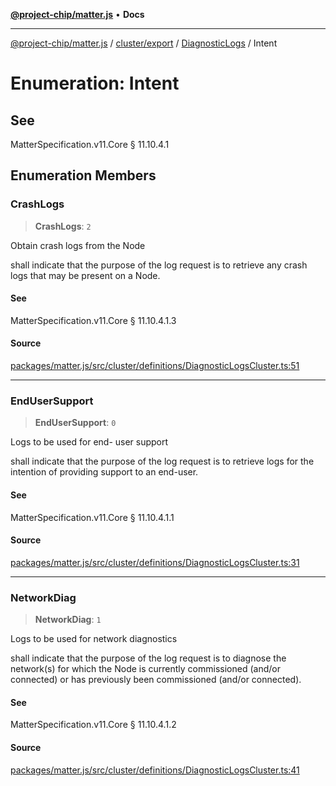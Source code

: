 [**@project-chip/matter.js**](../../../../../README.md) • **Docs**

***

[@project-chip/matter.js](../../../../../modules.md) / [cluster/export](../../../README.md) / [DiagnosticLogs](../README.md) / Intent

# Enumeration: Intent

## See

MatterSpecification.v11.Core § 11.10.4.1

## Enumeration Members

### CrashLogs

> **CrashLogs**: `2`

Obtain crash logs from the Node

shall indicate that the purpose of the log request is to retrieve any crash logs that may be present on a
Node.

#### See

MatterSpecification.v11.Core § 11.10.4.1.3

#### Source

[packages/matter.js/src/cluster/definitions/DiagnosticLogsCluster.ts:51](https://github.com/project-chip/matter.js/blob/7a8cbb56b87d4ccf34bec5a9a95ab40a1711324f/packages/matter.js/src/cluster/definitions/DiagnosticLogsCluster.ts#L51)

***

### EndUserSupport

> **EndUserSupport**: `0`

Logs to be used for end- user support

shall indicate that the purpose of the log request is to retrieve logs for the intention of providing
support to an end-user.

#### See

MatterSpecification.v11.Core § 11.10.4.1.1

#### Source

[packages/matter.js/src/cluster/definitions/DiagnosticLogsCluster.ts:31](https://github.com/project-chip/matter.js/blob/7a8cbb56b87d4ccf34bec5a9a95ab40a1711324f/packages/matter.js/src/cluster/definitions/DiagnosticLogsCluster.ts#L31)

***

### NetworkDiag

> **NetworkDiag**: `1`

Logs to be used for network diagnostics

shall indicate that the purpose of the log request is to diagnose the network(s) for which the Node is
currently commissioned (and/or connected) or has previously been commissioned (and/or connected).

#### See

MatterSpecification.v11.Core § 11.10.4.1.2

#### Source

[packages/matter.js/src/cluster/definitions/DiagnosticLogsCluster.ts:41](https://github.com/project-chip/matter.js/blob/7a8cbb56b87d4ccf34bec5a9a95ab40a1711324f/packages/matter.js/src/cluster/definitions/DiagnosticLogsCluster.ts#L41)
